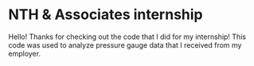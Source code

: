 # NTH & Associates internship
Hello! Thanks for checking out the code that I did for my internship!
This code was used to analyze pressure gauge data that I received from my employer.
